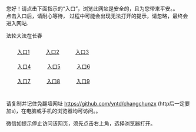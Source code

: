 您好！请点击下面指示的“入口”，浏览此网站是安全的，且为您带来平安。。 <br/>
点击入口后，请耐心等待， 过程中可能会出现无法打开的提示，请忽略，最终会进入网站. </br>

法轮大法在长春<br/>
<div style="padding:10px"><a style="margin:20px" target="_blank" href="https://dr5aekvbemuq9.cloudfront.net/2Qpsp?htdrqdz" id="ccLink1" rel="nofollow">入口1</a> <a target="_blank" style="margin:20px" href="https://dvwrbcmrev0c8.cloudfront.net/2Qpsp?wkzuwhqt" id="ccLink2" rel="nofollow">入口2</a> <a style="margin:20px" target="_blank" href="https://d1jkbq5cpcq871.cloudfront.net/2Qpsp?utpzdfce" id="ccLink3" rel="nofollow">入口3</a></div>

<div style="padding:10px" ><a style="margin:20px" target="_blank" href="https://dr5aekvbemuq9.cloudfront.net/2Qpsp?htdrqdz" id="ccLink4" rel="nofollow">入口4</a> <a style="margin:20px" href="https://dvwrbcmrev0c8.cloudfront.net/2Qpsp?wkzuwhqt" target="_blank" id="ccLink5" rel="nofollow">入口5</a> <a style="margin:20px" href="https://d1jkbq5cpcq871.cloudfront.net/2Qpsp?utpzdfce" target="_blank" id="ccLink6" rel="nofollow">入口6</a></div>

<div style="padding:10px"><a style="margin:20px" target="_blank" href="https://dr5aekvbemuq9.cloudfront.net/2Qpsp?htdrqdz" id="ccLink7" rel="nofollow">入口7</a> <a style="margin:20px" href="https://dvwrbcmrev0c8.cloudfront.net/2Qpsp?wkzuwhqt" target="_blank" id="ccLink8" rel="nofollow">入口8</a> <a style="margin:20px" target="_blank" href="https://d1jkbq5cpcq871.cloudfront.net/2Qpsp?utpzdfce" id="ccLink9" rel="nofollow">入口9</a></div>

<br/>



请复制并记住免翻墙网址 https://github.com/yntd/changchunzx (http后一定要加s)，在电脑或手机的浏览器均可访问。。<br/>

微信如提示停止访问该网页，须先点击右上角，选择浏览器打开。
